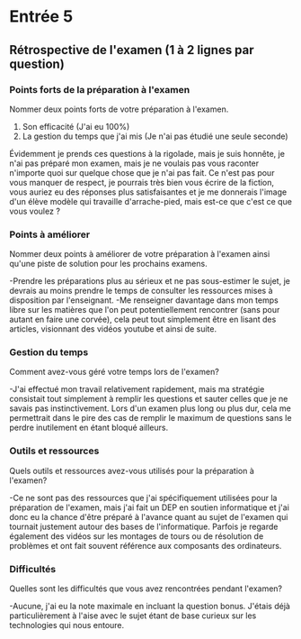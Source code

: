 # Entrée 5
## Rétrospective de l'examen (1 à 2 lignes par question)

### Points forts de la préparation à l'examen
Nommer deux points forts de votre préparation à l'examen. 
1. Son efficacité (J'ai eu 100%)
2. La gestion du temps que j'ai mis (Je n'ai pas étudié une seule seconde)

Évidemment je prends ces questions à la rigolade, mais je suis honnête, je n'ai pas préparé mon examen, mais je ne voulais pas vous raconter n'importe quoi sur quelque chose que je n'ai pas fait.
Ce n'est pas pour vous manquer de respect, je pourrais très bien vous écrire de la fiction, vous auriez eu des réponses plus satisfaisantes et je me donnerais l'image d'un élève modèle qui travaille d'arrache-pied, mais est-ce que c'est ce que vous voulez ?

### Points à améliorer
Nommer deux points à améliorer de votre préparation à l'examen ainsi qu'une piste de solution pour les prochains examens. 

-Prendre les préparations plus au sérieux et ne pas sous-estimer le sujet, je devrais au moins prendre le temps de consulter les ressources mises à disposition par l'enseignant.
-Me renseigner davantage dans mon temps libre sur les matières que l'on peut potentiellement rencontrer (sans pour autant en faire une corvée), cela peut tout simplement être
en lisant des articles, visionnant des vidéos youtube et ainsi de suite.


### Gestion du temps
Comment avez-vous géré votre temps lors de l'examen?

-J'ai effectué mon travail relativement rapidement, mais ma stratégie consistait tout simplement à remplir les questions et sauter celles que je ne savais pas instinctivement. 
Lors d'un examen plus long ou plus dur, cela me permettrait dans le pire des cas de remplir le maximum de questions sans le perdre inutilement en étant bloqué ailleurs.


### Outils et ressources
Quels outils et ressources avez-vous utilisés pour la préparation à l'examen?

-Ce ne sont pas des ressources que j'ai spécifiquement utilisées pour la préparation de l'examen, mais j'ai fait un DEP en soutien informatique et j'ai donc eu la chance d'être préparé à l'avance
quant au sujet de l'examen qui tournait justement autour des bases de l'informatique. Parfois je regarde également des vidéos sur les montages de tours ou de résolution de problèmes et ont fait souvent référence aux composants des ordinateurs. 


### Difficultés
Quelles sont les difficultés que vous avez rencontrées pendant l'examen?

-Aucune, j'ai eu la note maximale en incluant la question bonus. J'étais déjà particulièrement à l'aise avec le sujet étant de base curieux sur les technologies qui nous entoure. 
